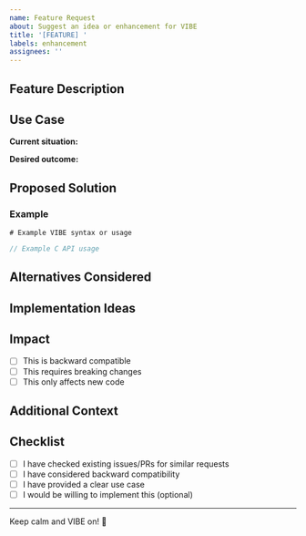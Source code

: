 ```yaml
---
name: Feature Request
about: Suggest an idea or enhancement for VIBE
title: '[FEATURE] '
labels: enhancement
assignees: ''
---
```


## Feature Description
<!-- A clear and concise description of the feature you'd like to see -->

## Use Case
<!-- Describe the problem this feature would solve or the use case it enables -->

**Current situation:**
<!-- What can't you do now? -->

**Desired outcome:**
<!-- What would you like to be able to do? -->

## Proposed Solution
<!-- How do you think this should work? -->

### Example
<!-- If applicable, show how the feature would be used -->

```vibe
# Example VIBE syntax or usage
```

```c
// Example C API usage
```

## Alternatives Considered
<!-- Describe alternative solutions or features you've considered -->

## Implementation Ideas
<!-- Optional: If you have ideas about how to implement this -->

## Impact
<!-- How would this affect existing functionality? -->
- [ ] This is backward compatible
- [ ] This requires breaking changes
- [ ] This only affects new code

## Additional Context
<!-- Add any other context, mockups, or references -->

## Checklist
- [ ] I have checked existing issues/PRs for similar requests
- [ ] I have considered backward compatibility
- [ ] I have provided a clear use case
- [ ] I would be willing to implement this (optional)

---

Keep calm and VIBE on! 🌊
